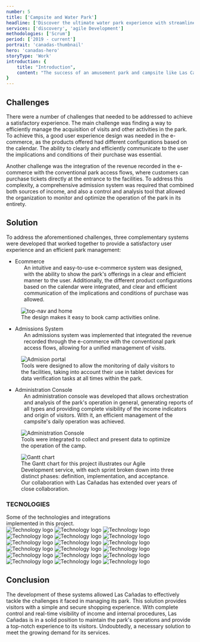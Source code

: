 ```yaml
---
number: 5
title: ['Campsite and Water Park']
headline: ['Discover the ultimate water park experience with streamlined', 'management']
services: ['discovery', 'agile Development']
methodologies: ['Scrum']
period: ['2019 - current']
portrait: 'canadas-thumbnail'
hero: 'canadas-hero'
storyType: 'Work'
introduction: {
    title: "Introduction",
    content: "The success of an amusement park and campsite like Las Cañadas largely depends on its ability to attract and manage visitors efficiently. For this reason, it was necessary to develop an easy-to-use e-commerce system that presents the park's wide range of activities and services in an attractive and accessible manner."
}
---
```


<div>
    <h2>Challenges</h2>
    <p>There were a number of challenges that needed to be addressed to achieve a satisfactory experience. The main challenge was finding a way to efficiently manage the acquisition of visits and other activities in the park. To achieve this, a good user experience design was needed in the e-commerce, as the products offered had different configurations based on the calendar. The ability to clearly and efficiently communicate to the user the implications and conditions of their purchase was essential.</p>   
    <p>Another challenge was the integration of the revenue recorded in the e-commerce with the conventional park access flows, where customers can purchase tickets directly at the entrance to the facilities. To address this complexity, a comprehensive admission system was required that combined both sources of income, and also a control and analysis tool that allowed the organization to monitor and optimize the operation of the park in its entirety.</p>
</div>
<div>
    <h2>Solution</h2>
    <p>To address the aforementioned challenges, three complementary systems were developed that worked together to provide a satisfactory user experience and an efficient park management:</p>   
</div>
<ul class="story_story__mainContent__fullList__ClxE5">
    <li>Ecommerce
        <ul>
            <span>An intuitive and easy-to-use e-commerce system was designed, with the ability to show the park's offerings in a clear and efficient manner to the user. Additionally, the different product configurations based on the calendar were integrated, and clear and efficient communication of the implications and conditions of purchase was allowed.</span>
        </ul>
    </li>
</ul>
<div>
    <figure>
        <img src="/work/canadas-figure1.jpg" alt="top-nav and home"/>
        <figcaption class="story_story__mainContent__caption__IQRnS">The design makes it easy to book camp activities online.</figcaption>
    </figure>    
</div>
<ul class="story_story__mainContent__fullList__ClxE5">
    <li>Admissions System
        <ul>
            <span>An admissions system was implemented that integrated the revenue recorded through the e-commerce with the conventional park access flows, allowing for a unified management of visits.</span>
        </ul>
    </li>
</ul>
<div>
    <figure>
        <img src="/work/canadas-figure2.jpg" alt="Admision portal"/>
        <figcaption class="story_story__mainContent__caption__IQRnS">Tools were designed to allow the monitoring of daily visitors to the facilities, taking into account their use in tablet devices for data verification tasks at all times within the park.</figcaption>
    </figure>    
</div>
<ul class="story_story__mainContent__fullList__ClxE5">
    <li>Administration Console
        <ul>
            <span>An administration console was developed that allows orchestration and analysis of the park's operation in general, generating reports of all types and providing complete visibility of the income indicators and origin of visitors. With it, an efficient management of the campsite's daily operation was achieved.</span>
        </ul>
    </li>
</ul>
<div>
    <figure>
        <img src="/work/canadas-figure3.jpg" alt="Administration Console"/>
        <figcaption class="story_story__mainContent__caption__IQRnS">Tools were integrated to collect and present data to optimize the operation of the camp.</figcaption>
    </figure>    
</div>
<div class="story_story__mainContent__gantt__TErEp">
    <figure>
        <img src="/work/project-chart-en--ongoing.jpg" alt="Gantt chart"/>
        <figcaption class="story_story__mainContent__caption__IQRnS">The Gantt chart for this project illustrates our Agile Development service, with each sprint broken down into three distinct phases: definition, implementation, and acceptance. Our collaboration with Las Cañadas has extended over years of close collaboration. </figcaption>
    </figure>
</div>
<div class="story_story__mainContent__technologies__v5XXm">
    <div>
        <h3>TECNOLOGIES</h3>
        <span>Some of the technologies and integrations<br/>implemented in this project.</span>
    </div>   
    <div class="story_story__mainContent__technologies__images__6NSg5">
        <div>
            <img alt="Technology logo" src="/technologies/gcloud.svg"/>
            <img alt="Technology logo" src="/technologies/cloudflare.svg"/>
            <img alt="Technology logo" src="/technologies/kubernetes.svg"/>
            <img alt="Technology logo" src="/technologies/java.svg"/>
            <img alt="Technology logo" src="/technologies/nodejs.svg"/>
            <img alt="Technology logo" src="/technologies/mysql-small.svg"/>
        </div>
        <div>
            <img alt="Technology logo" src="/technologies/vue.svg"/>
            <img alt="Technology logo" src="/technologies/html.svg"/>
            <img alt="Technology logo" src="/technologies/css.svg"/>
            <img alt="Technology logo" src="/technologies/javascript.svg"/>
            <img alt="Technology logo" src="/technologies/typescript.svg"/>
            <img alt="Technology logo" src="/technologies/rest.svg" class="story_story__mainContent__technologies__images__large__KxVD1"/>
        </div>
        <div>
            <img alt="Technology logo" src="/technologies/stripe.svg" class="story_story__mainContent__technologies__images__large__KxVD1"/>
            <img alt="Technology logo" src="/technologies/spring.svg"/>
            <img alt="Technology logo" src="/technologies/gitlab.svg"/>
            <img alt="Technology logo" src="/technologies/nginx.svg"/>
            <img alt="Technology logo" src="/technologies/gradle.svg"/>
            <img alt="Technology logo" src="/technologies/npm.svg" class="story_story__mainContent__technologies__images__large__KxVD1"/>
        </div>
    </div>     
</div>
<div>
    <h2>Conclusion</h2>
    <p>The development of these systems allowed Las Cañadas to effectively tackle the challenges it faced in managing its park. This solution provides visitors with a simple and secure shopping experience. With complete control and real-time visibility of income and internal procedures, Las Cañadas is in a solid position to maintain the park's operations and provide a top-notch experience to its visitors. Undoubtedly, a necessary solution to meet the growing demand for its services.</p>
</div>
